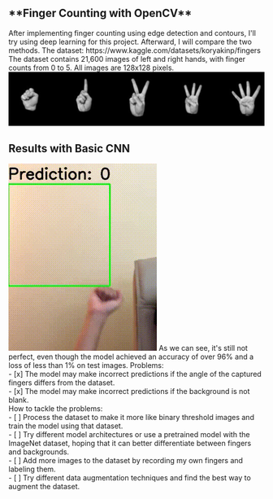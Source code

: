 <h2>**Finger Counting with OpenCV**</h2>
After implementing finger counting using edge detection and contours, I'll try using deep learning for this project. Afterward, I will compare the two methods.
The dataset: https://www.kaggle.com/datasets/koryakinp/fingers <br>
The dataset contains 21,600 images of left and right hands, with finger counts from 0 to 5. All images are 128x128 pixels.
<img src="Image/dataset-cover.jpg" alt="accessibility text">

<h2>Results with Basic CNN</h2>
<img src="Image/CNN_test.gif"/>
As we can see, it's still not perfect, even though the model achieved an accuracy of over 96% and a loss of less than 1% on test images.
Problems:<br>
- [x] The model may make incorrect predictions if the angle of the captured fingers differs from the dataset.<br>
- [x] The model may make incorrect predictions if the background is not blank.<br>
How to tackle the problems:<br>
- [ ] Process the dataset to make it more like binary threshold images and train the model using that dataset.<br>
- [ ] Try different model architectures or use a pretrained model with the ImageNet dataset, hoping that it can better differentiate between fingers and backgrounds.<br>
- [ ] Add more images to the dataset by recording my own fingers and labeling them.<br>
- [ ] Try different data augmentation techniques and find the best way to augment the dataset.<br>
